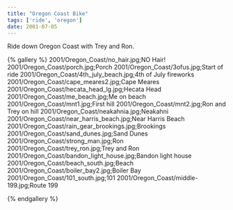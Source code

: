 ```yaml
---
title: "Oregon Coast Bike"
tags: ['ride', 'oregon']
date: 2001-07-05
---
```

Ride down Oregon Coast with Trey and Ron.

{% gallery %} 
2001/Oregon_Coast/no_hair.jpg;NO Hair!
2001/Oregon_Coast/porch.jpg;Porch
2001/Oregon_Coast/3ofus.jpg;Start of ride
2001/Oregon_Coast/4th_july_beach.jpg;4th of July fireworks
2001/Oregon_Coast/cape_meares2.jpg;Cape Meares
2001/Oregon_Coast/hecata_head_lg.jpg;Hecata Head
2001/Oregon_Coast/me_beach.jpg;Me on beach
2001/Oregon_Coast/mnt1.jpg;First hill
2001/Oregon_Coast/mnt2.jpg;Ron and Trey on hill
2001/Oregon_Coast/neakahnia.jpg;Neakahni
2001/Oregon_Coast/near_harris_beach.jpg;Near Harris Beach
2001/Oregon_Coast/rain_gear_brookings.jpg;Brookings
2001/Oregon_Coast/sand_dunes.jpg;Sand Dunes
2001/Oregon_Coast/strong_man.jpg;Ron
2001/Oregon_Coast/trey_ron.jpg;Trey and Ron
2001/Oregon_Coast/bandon_light_house.jpg;Bandon light house
2001/Oregon_Coast/beach_south.jpg;Beach
2001/Oregon_Coast/boiler_bay2.jpg;Boiler Bay
2001/Oregon_Coast/101_south.jpg;101
2001/Oregon_Coast/middle-199.jpg;Route 199

{% endgallery %}

